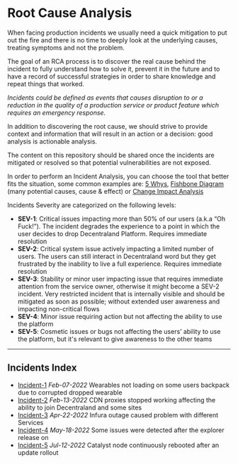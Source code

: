 # Root Cause Analysis

When facing production incidents we usually need a quick mitigation to put out the fire and there is no time to deeply look at the underlying causes, treating symptoms and not the problem. 

The goal of an RCA process is to discover the real cause behind the incident to fully understand how to solve it, prevent it in the future and to have a record of successful strategies in order to share knowledge and repeat things that worked. 

*Incidents could be defined as events that causes disruption to or a reduction in the quality of a production service or product feature which requires an emergency response.*   

In addition to discovering the root cause, we should strive to provide context and information that will result in an action or a decision: good analysis is actionable analysis.

The content on this repository should be shared once the incidents are mitigated or resolved so that potential vulnerabilities are not exposed.

In order to perform an Incident Analysis, you can choose the tool that better fits the situation, some common examples are: [5 Whys](https://en.wikipedia.org/wiki/Five_whys
), [Fishbone Diagram](https://en.wikipedia.org/wiki/Ishikawa_diagram) (many potential causes, cause & effect) or [Change Impact Analysis](https://en.wikipedia.org/wiki/Change_impact_analysis)

Incidents Severity are categorized on the following levels: 

- **SEV-1**: Critical issues impacting more than 50% of our users (a.k.a “Oh Fuck!”). The incident degrades the experience to a point in which the user decides to drop Decentraland Platform. Requires immediate resolution
- **SEV-2**: Critical system issue actively impacting a limited number of users. The users can still interact in Decentraland word but they get frustrated by the inability to live a full experience. Requires immediate resolution
- **SEV-3**: Stability or minor user impacting issue that requires immediate attention from the service owner, otherwise it might become a SEV-2 incident. Very restricted incident that is internally visible and should be mitigated as soon as possible; without extended user awareness and impacting non-critical flows
- **SEV-4**: Minor issue requiring action but not affecting the ability to use the platform
- **SEV-5**: Cosmetic issues or bugs not affecting the users’ ability to use the platform, but it's relevant to give awareness to the other teams

--- 

## Incidents Index

- [Incident-1](Incidents/incident-1.md) *Feb-07-2022* Wearables not loading on some users backpack due to corrupted dropped wearable
- [Incident-2](Incidents/incident-2.md) *Feb-13-2022* CDN proxies stopped working affecting the ability to join Decentraland and some sites
- [Incident-3](Incidents/incident-3.md) *Apr-22-2022* Infura outage caused problem with different Services
- [Incident-4](Incidents/incident-4.md) *May-18-2022* Some issues were detected after the explorer release on 
- [Incident-5](Incidents/incident-5.md) *Jul-12-2022* Catalyst node continuously rebooted after an update rollout
